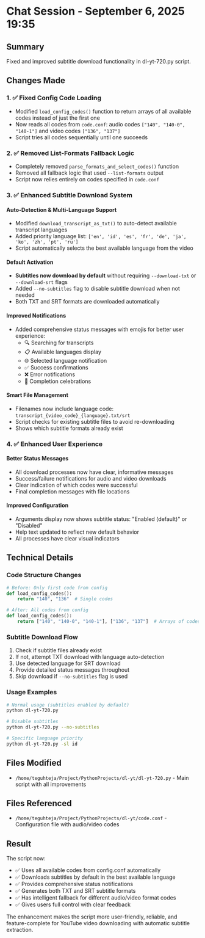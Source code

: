 # Chat Session - September 6, 2025 19:35

## Summary
Fixed and improved subtitle download functionality in dl-yt-720.py script.

## Changes Made

### 1. ✅ Fixed Config Code Loading
- Modified `load_config_codes()` function to return arrays of all available codes instead of just the first one
- Now reads all codes from `code.conf`: audio codes `["140", "140-0", "140-1"]` and video codes `["136", "137"]`
- Script tries all codes sequentially until one succeeds

### 2. ✅ Removed List-Formats Fallback Logic  
- Completely removed `parse_formats_and_select_codes()` function
- Removed all fallback logic that used `--list-formats` output
- Script now relies entirely on codes specified in `code.conf`

### 3. ✅ Enhanced Subtitle Download System

#### Auto-Detection & Multi-Language Support
- Modified `download_transcript_as_txt()` to auto-detect available transcript languages
- Added priority language list: `['en', 'id', 'es', 'fr', 'de', 'ja', 'ko', 'zh', 'pt', 'ru']`
- Script automatically selects the best available language from the video

#### Default Activation
- **Subtitles now download by default** without requiring `--download-txt` or `--download-srt` flags
- Added `--no-subtitles` flag to disable subtitle download when not needed
- Both TXT and SRT formats are downloaded automatically

#### Improved Notifications
- Added comprehensive status messages with emojis for better user experience:
  - 🔍 Searching for transcripts
  - 📋 Available languages display
  - 🌐 Selected language notification
  - ✅ Success confirmations
  - ❌ Error notifications
  - 🎉 Completion celebrations

#### Smart File Management
- Filenames now include language code: `transcript_{video_code}_{language}.txt/srt`
- Script checks for existing subtitle files to avoid re-downloading
- Shows which subtitle formats already exist

### 4. ✅ Enhanced User Experience

#### Better Status Messages
- All download processes now have clear, informative messages
- Success/failure notifications for audio and video downloads
- Clear indication of which codes were successful
- Final completion messages with file locations

#### Improved Configuration
- Arguments display now shows subtitle status: "Enabled (default)" or "Disabled"
- Help text updated to reflect new default behavior
- All processes have clear visual indicators

## Technical Details

### Code Structure Changes
```python
# Before: Only first code from config
def load_config_codes():
    return "140", "136"  # Single codes

# After: All codes from config  
def load_config_codes():
    return ["140", "140-0", "140-1"], ["136", "137"]  # Arrays of codes
```

### Subtitle Download Flow
1. Check if subtitle files already exist
2. If not, attempt TXT download with language auto-detection
3. Use detected language for SRT download
4. Provide detailed status messages throughout
5. Skip download if `--no-subtitles` flag is used

### Usage Examples
```bash
# Normal usage (subtitles enabled by default)
python dl-yt-720.py

# Disable subtitles
python dl-yt-720.py --no-subtitles

# Specific language priority
python dl-yt-720.py -sl id
```

## Files Modified
- `/home/teguhteja/Project/PythonProjects/dl-yt/dl-yt-720.py` - Main script with all improvements

## Files Referenced
- `/home/teguhteja/Project/PythonProjects/dl-yt/code.conf` - Configuration file with audio/video codes

## Result
The script now:
- ✅ Uses all available codes from config.conf automatically
- ✅ Downloads subtitles by default in the best available language
- ✅ Provides comprehensive status notifications
- ✅ Generates both TXT and SRT subtitle formats
- ✅ Has intelligent fallback for different audio/video format codes
- ✅ Gives users full control with clear feedback

The enhancement makes the script more user-friendly, reliable, and feature-complete for YouTube video downloading with automatic subtitle extraction.